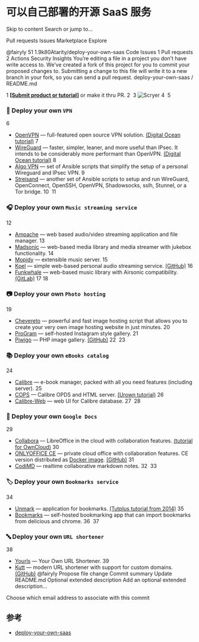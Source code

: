 # 可以自己部署的开源 SaaS 服务


Skip to content
Search or jump to…

Pull requests
Issues
Marketplace
Explore
 
@fairyly 
51
1.9k80Atarity/deploy-your-own-saas
 Code Issues 1 Pull requests 2 Actions Security Insights
You’re editing a file in a project you don’t have write access to. We’ve created a fork of this project for you to commit your proposed changes to. Submitting a change to this file will write it to a new branch in your fork, so you can send a pull request.
deploy-your-own-saas
/
README.md
 

1
**[[Submit product or tutorial](https://github.com/Atarity/deploy-your-own-saas/issues/new?assignees=&labels=&template=submit-new-product.md)]** or make it thru PR.
2
​
3
![Scryer](/scryer.jpg)
4
​
5
### 🙊 Deploy your own `VPN`
6
- [OpenVPN](https://openvpn.net/) — full-featured open source VPN solution. [(Digital Ocean tutorial)](https://www.digitalocean.com/community/tutorials/how-to-set-up-an-openvpn-server-on-ubuntu-16-04)
7
- [WireGuard](https://www.wireguard.com/) —  faster, simpler, leaner, and more useful than IPsec. It intends to be considerably more performant than OpenVPN. [(Digital Ocean tutorial)](https://www.digitalocean.com/community/tutorials/how-to-create-a-point-to-point-vpn-with-wireguard-on-ubuntu-16-04)
8
- [Algo VPN](https://github.com/trailofbits/algo) — set of Ansible scripts that simplify the setup of a personal Wireguard and IPsec VPN.
9
- [Streisand](https://github.com/StreisandEffect/streisand) — another set of Ansible scripts to setup and run WireGuard, OpenConnect, OpenSSH, OpenVPN, Shadowsocks, sslh, Stunnel, or a Tor bridge.
10
​
11
### 🎧 Deploy your own `Music streaming service`
12
- [Ampache](https://github.com/ampache/ampache) — web based audio/video streaming application and file manager.
13
- [Madsonic](https://beta.madsonic.org/pages/index.jsp) — web-based media library and media streamer with jukebox functionality.
14
- [Mopidy](https://www.mopidy.com/) — extensible music server.
15
- [Koel](https://koel.phanan.net/) — simple web-based personal audio streaming service. [(GitHub)](https://github.com/phanan/koel)
16
- [Funkwhale](https://funkwhale.audio/) — web-based music library with Airsonic compatibility. [(GitLab)](https://dev.funkwhale.audio/funkwhale/funkwhale)
17
​
18
### 📷 Deploy your own `Photo hosting`
19
- [Chevereto](https://chevereto.com/free) — powerful and fast image hosting script that allows you to create your very own image hosting website in just minutes.
20
- [ProGram](https://sarthology.github.io/proGramCLI/) — self-hosted Instagram style gallery.
21
- [Piwigo](https://piwigo.org/) — PHP image gallery. [(GitHub)](https://github.com/Piwigo)
22
​
23
### 📚 Deploy your own `eBooks catalog`
24
- [Calibre](https://github.com/kovidgoyal/calibre) — e-book manager, packed with all you need features (including server).
25
- [COPS](https://github.com/seblucas/cops) — Calibre OPDS and HTML server. [(Urown tutorial)](https://roll.urown.net/server/ebooks.html)
26
- [Calibre-Web](https://github.com/janeczku/calibre-web) — web UI for Calibre database.
27
​
28
### 📄 Deploy your own `Google Docs`
29
- [Collabora](https://www.collaboraoffice.com/collabora-online/) — LibreOffice in the cloud with collaboration features. [(tutorial for OwnCloud)](https://www.collaboraoffice.com/code/docker/)
30
- [ONLYOFFICE CE](https://www.onlyoffice.com/) — private cloud office with collaboration features. CE version distributed as [Docker image](https://helpcenter.onlyoffice.com/server/docker/opensource/deploy-community-edition-in-digitalocean.aspx). [(GitHub)](https://github.com/ONLYOFFICE)
31
- [CodiMD](https://github.com/hackmdio/codimd) — realtime collaborative markdown notes.
32
​
33
### 🏷 Deploy your own `Bookmarks service`
34
- [Unmark](https://github.com/cdevroe/unmark) — application for bookmarks. [(Tutplus tutorial from 2014)](https://computers.tutsplus.com/tutorials/host-your-own-bookmarking-webapp-with-unmark--cms-21385)
35
- [Bookmarks](https://github.com/dyu/bookmarks) — self-hosted bookmarking app that can import bookmarks from delicious and chrome.
36
​
37
### 🔤 Deploy your own `URL shortener`
38
- [Yourls](https://github.com/YOURLS/YOURLS) — Your Own URL Shortener.
39
- [Kutt](https://kutt.it/) — modern URL shortener with support for custom domains. [(GitHub)](https://github.com/thedevs-network/kutt)
@fairyly
Propose file change
Commit summary
Update README.md
Optional extended description
Add an optional extended description…

Choose which email address to associate with this commit



## 参考
- [deploy-your-own-saas](https://github.com/Atarity/deploy-your-own-saas)
